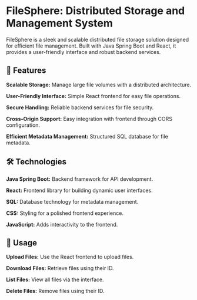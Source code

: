 # FileSphere: Distributed Storage and Management System
FileSphere is a sleek and scalable distributed file storage solution designed for efficient file management. Built with Java Spring Boot and React, it provides a user-friendly interface and robust backend services.

## 🚀 Features
**Scalable Storage:**
Manage large file volumes with a distributed architecture.

**User-Friendly Interface:**
Simple React frontend for easy file operations.

**Secure Handling:**
Reliable backend services for file security.

**Cross-Origin Support:** 
Easy integration with frontend through CORS configuration.

**Efficient Metadata Management:**
Structured SQL database for file metadata.

## 🛠 Technologies
**Java Spring Boot:**
Backend framework for API development.

**React:**
Frontend library for building dynamic user interfaces.

**SQL:**
Database technology for metadata management.

**CSS:**
Styling for a polished frontend experience.

**JavaScript:**
Adds interactivity to the frontend.


## 🚀 Usage

**Upload Files:**  Use the React frontend to upload files.

**Download Files:**  Retrieve files using their ID.

**List Files:**  View all files via the interface.

**Delete Files:**  Remove files using their ID.
